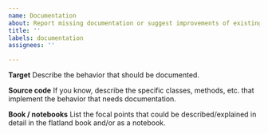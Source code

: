 ```yaml
---
name: Documentation
about: Report missing documentation or suggest improvements of existing one
title: ''
labels: documentation
assignees: ''

---
```


**Target**
Describe the behavior that should be documented.

**Source code**
If you know, describe the specific classes, methods, etc. that implement the behavior that needs documentation.

**Book / notebooks**
List the focal points that could be described/explained in detail in the flatland book and/or as a notebook.
